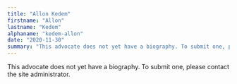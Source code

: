 ```yaml
---
title: "Allon Kedem"
firstname: "Allon"
lastname: "Kedem"
alphaname: "kedem-allon"
date: "2020-11-30"
summary: "This advocate does not yet have a biography. To submit one, please contact the site administrator."
---
```

This advocate does not yet have a biography. To submit one, please contact the site administrator.

